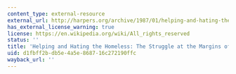 ```yaml
---
content_type: external-resource
external_url: http://harpers.org/archive/1987/01/helping-and-hating-the-homeless-the-struggle-at-the-margins-of-america/
has_external_license_warning: true
license: https://en.wikipedia.org/wiki/All_rights_reserved
status: ''
title: 'Helping and Hating the Homeless: The Struggle at the Margins of America'
uid: d1fbff2b-db5e-4a5e-8687-16c272190ffc
wayback_url: ''
---
```

